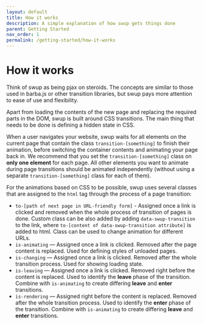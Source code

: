 ```yaml
---
layout: default
title: How it works
description: A simple explanation of how swup gets things done
parent: Getting Started
nav_order: 1
permalink: /getting-started/how-it-works
---
```


# How it works

Think of swup as being pjax on steroids. The concepts are similar to those used in barba.js or other transition libraries, but swup pays more attention to ease of use and flexibility.

Apart from loading the contents of the new page and replacing the required parts in the DOM, swup is built around CSS transitions.
The main thing that needs to be done is defining a hidden state in CSS.

When a user navigates your website, swup waits for all elements on the current page that contain the class `transition-[something]` to finish their animation, before switching the container contents and animating your page back in. We recommend that you set the `transition-[something]` class on **only one element** for each page. All other elements you want to animate during page transitions should be animated independently (without using a separate `transition-[something]` class for each of them).

For the animations based on CSS to be possible, swup uses several classes that are assigned to the `html` tag through the process of a page transition:

- `to-[path of next page in URL-friendly form]` - Assigned once a link is clicked and removed when the whole process of transition of pages is done.
  Custom class can be also added by adding `data-swup-transition` to the link, where `to-[content of data-swup-transition attribute]` is added to html.
  Class can be used to change animation for different URLs.
- `is-animating` — Assigned once a link is clicked. Removed after the page content is replaced. Used for defining styles of unloaded pages.
- `is-changing` — Assigned once a link is clicked. Removed after the whole transition process. Used for showing loading state.
- `is-leaving` — Assigned once a link is clicked. Removed right before the content is replaced. Used to identify the **leave** phase of the transition. Combine with `is-animating` to create differing **leave** and **enter** transitions.
- `is-rendering` — Assigned right before the content is replaced. Removed after the whole transition process. Used to identify the **enter** phase of the transition. Combine with `is-animating` to create differing **leave** and **enter** transitions.
